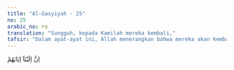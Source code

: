 ```yaml
---
title: "Al-Gasyiyah - 25"
no: 25
arabic_no: ٢٥
translation: "Sungguh, kepada Kamilah mereka kembali,"
tafsir: "Dalam ayat-ayat ini, Allah menerangkan bahwa mereka akan kembali kepada-Nya. Tidak ada jalan bagi mereka untuk lari daripada-Nya. Dialah yang akan menghisab mereka atas perbuatan yang telah mereka perbuat di dunia dan kemudian menjatuhkan hukuman-Nya. Ayat-ayat ini adalah penghibur hati bagi Nabi Muhammad dan sebagai obat bagi kesedihan dan kepedihan hatinya atas keingkaran orang-orang kafir itu."
---
```

اِنَّ اِلَيْنَآ اِيَابَهُمْ